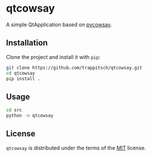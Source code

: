 # qtcowsay

A simple QtApplication based on [pycowsay](https://github.com/cs01/pycowsay).

## Installation

Clone the project and install it with `pip`:

```bash
git clone https://github.com/trappitsch/qtcowsay.git
cd qtcowsay
pip install .
```

## Usage

```bash
cd src
python -m qtcowsay
```

## License

`qtcowsay` is distributed under the terms of the [MIT](https://spdx.org/licenses/MIT.html) license.
